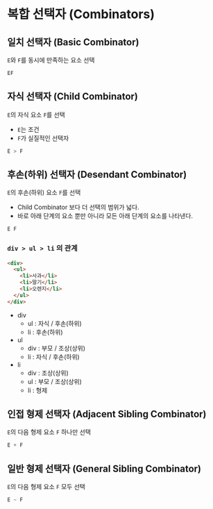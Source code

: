 # 복합 선택자 (Combinators)

## 일치 선택자 (Basic Combinator)

`E`와 `F`를 동시에 만족하는 요소 선택

```css
EF
```

## 자식 선택자 (Child Combinator)

`E`의 자식 요소 `F`를 선택

- `E`는 조건
- `F`가 실질적인 선택자

```css
E > F
```

## 후손(하위) 선택자 (Desendant Combinator)

`E`의 후손(하위) 요소 `F`를 선택

- Child Combinator 보다 더 선택의 범위가 넓다.
- 바로 아래 단계의 요소 뿐만 아니라 모든 아래 단계의 요소를 나타낸다.

```css
E F
```

### `div > ul > li` 의 관계

```html
<div>
  <ul>
    <li>사과</li>
    <li>딸기</li>
    <li>오렌지</li>
  </ul>
</div>
```

- div
  - ul : 자식 / 후손(하위)
  - li : 후손(하위)
- ul
  - div : 부모 / 조상(상위)
  - li : 자식 / 후손(하위)
- li
  - div : 조상(상위)
  - ul : 부모 / 조상(상위)
  - li : 형제

## 인접 형제 선택자 (Adjacent Sibling Combinator)

`E`의 다음 형제 요소 `F` 하나만 선택

```css
E + F
```

## 일반 형제 선택자 (General Sibling Combinator)

`E`의 다음 형제 요소 `F` 모두 선택

```css
E ~ F
```
